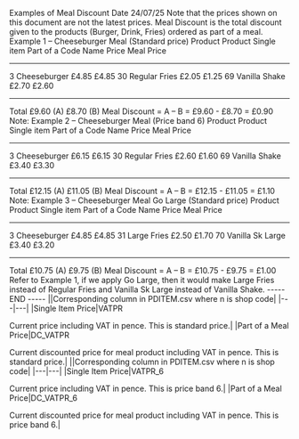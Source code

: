 Examples of Meal Discount		      				 Date  24/07/25
Note that the prices shown on this document are not the latest prices.
Meal Discount is the total discount given to the products (Burger, Drink, Fries) ordered as part of a meal.
Example 1 – Cheeseburger Meal   (Standard price)
Product	Product	Single item	Part of a
Code	Name	Price	Meal Price
---------	-------------------------	--------------	-------------
3	Cheeseburger	£4.85	£4.85
30	Regular Fries	£2.05	£1.25
69	Vanilla Shake	£2.70	£2.60
---------	-------------------------	--------------	-------------
Total	£9.60  (A)	£8.70  (B)
Meal Discount 	= A – B
= £9.60 - £8.70
= £0.90
Note:
Example 2 – Cheeseburger Meal   (Price band 6)
Product	Product	Single item	Part of a
Code	Name	Price	Meal Price
---------	-------------------------	--------------	-------------
3	Cheeseburger	£6.15	£6.15
30	Regular Fries	£2.60	£1.60
69	Vanilla Shake	£3.40	£3.30
---------	-------------------------	--------------	-------------
Total	£12.15  (A)	£11.05  (B)
Meal Discount 	= A – B
= £12.15 - £11.05
= £1.10
Note:
Example 3 – Cheeseburger Meal Go Large  (Standard price)
Product	Product	Single item	Part of a
Code	Name	Price	Meal Price
---------	-------------------------	--------------	-------------
3	Cheeseburger	£4.85	£4.85
31	Large Fries	£2.50	£1.70
70	Vanilla Sk Large	£3.40	£3.20
---------	-------------------------	--------------	-------------
Total	£10.75  (A)	£9.75  (B)
Meal Discount 	= A – B
= £10.75 - £9.75
= £1.00
Refer to Example 1, if we apply Go Large, then it would make Large Fries instead of 	Regular Fries and Vanilla Sk Large instead of Vanilla Shake.
-----  END  -----
||Corresponding column in
PDITEM<n>.csv    where n is shop code|
|---|---|
|Single Item Price|VATPR

Current price including VAT in pence.
This is standard price.|
|Part of a Meal Price|DC_VATPR

Current discounted price for meal product including VAT in pence.
This is standard price.|
||Corresponding column in
PDITEM<n>.csv    where n is shop code|
|---|---|
|Single Item Price|VATPR_6

Current price including VAT in pence.
This is price band 6.|
|Part of a Meal Price|DC_VATPR_6

Current discounted price for meal product including VAT in pence.
This is price band 6.|
